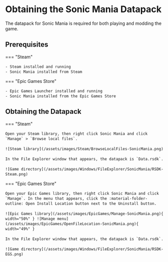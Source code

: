 # Obtaining the Sonic Mania Datapack

The datapack for Sonic Mania is required for both playing and modding the game.

## Prerequisites
=== "Steam"

    - Steam installed and running
    - Sonic Mania installed from Steam

=== "Epic Games Store"

    - Epic Games Launcher installed and running
    - Sonic Mania installed from the Epic Games Store

## Obtaining the Datapack
=== "Steam"

    Open your Steam library, then right click Sonic Mania and click `Manage` > `Browse local files`.

    ![Steam library](/assets/images/Steam/BrowseLocalFiles-SonicMania.png)

    In the File Explorer window that appears, the datapack is `Data.rsdk`.

    ![Game directory](/assets/images/Windows/FileExplorer/SonicMania/RSDK-Steam.png)

=== "Epic Games Store"

    Open your Epic Games library, then right click Sonic Mania and click `Manage`. In the menu that appears, click the :material-folder-outline: Open Install Location button next to the Uninstall button.

    ![Epic Games library](/assets/images/EpicGames/Manage-SonicMania.png){ width="50%" } ![Manage menu](/assets/images/EpicGames/OpenFileLocation-SonicMania.png){ width="49%" }

    In the File Explorer window that appears, the datapack is `Data.rsdk`.

    ![Game directory](/assets/images/Windows/FileExplorer/SonicMania/RSDK-EGS.png)